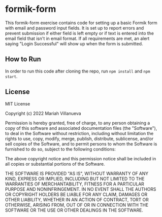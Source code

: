 
# formik-form
This formik-form exercise contains code for setting up a basic Formik form with email and password input fields. It is set up to report errors and prevent submission
if either field is left empty or if text is entered into the email field that isn't in email format. If all requirements are met, an alert saying "Login Successful" will
show up when the form is submitted.

## How to Run
In order to run this code after cloning the repo, run `npm install` and `npm start`.

## License
MIT License

Copyright (c) 2022 Mariah Villanueva

Permission is hereby granted, free of charge, to any person obtaining a copy
of this software and associated documentation files (the "Software"), to deal
in the Software without restriction, including without limitation the rights
to use, copy, modify, merge, publish, distribute, sublicense, and/or sell
copies of the Software, and to permit persons to whom the Software is
furnished to do so, subject to the following conditions:

The above copyright notice and this permission notice shall be included in all
copies or substantial portions of the Software.

THE SOFTWARE IS PROVIDED "AS IS", WITHOUT WARRANTY OF ANY KIND, EXPRESS OR
IMPLIED, INCLUDING BUT NOT LIMITED TO THE WARRANTIES OF MERCHANTABILITY,
FITNESS FOR A PARTICULAR PURPOSE AND NONINFRINGEMENT. IN NO EVENT SHALL THE
AUTHORS OR COPYRIGHT HOLDERS BE LIABLE FOR ANY CLAIM, DAMAGES OR OTHER
LIABILITY, WHETHER IN AN ACTION OF CONTRACT, TORT OR OTHERWISE, ARISING FROM,
OUT OF OR IN CONNECTION WITH THE SOFTWARE OR THE USE OR OTHER DEALINGS IN THE
SOFTWARE.
